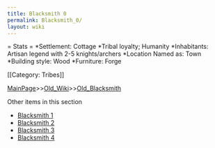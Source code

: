 ```yaml
---
title: Blacksmith 0
permalink: Blacksmith_0/
layout: wiki
---
```

= Stats =
*Settlement: Cottage
*Tribal loyalty; Humanity
*Inhabitants: Artisan legend with 2-5 knights/archers
*Location Named as: Town
*Building style: Wood
*Furniture: Forge  

[[Category: Tribes]]

[MainPage](/keeperrl_wiki/ "wikilink")>>[Old_Wiki](/keeperrl_wiki/Old_Wiki "wikilink")>>[Old_Blacksmith](/keeperrl_wiki/Old_Blacksmith "wikilink")

Other items in this section
-    [Blacksmith 1](/keeperrl_wiki/Blacksmith_1 "wikilink")
-    [Blacksmith 2](/keeperrl_wiki/Blacksmith_2 "wikilink")
-    [Blacksmith 3](/keeperrl_wiki/Blacksmith_3 "wikilink")
-    [Blacksmith 4](/keeperrl_wiki/Blacksmith_4 "wikilink")
